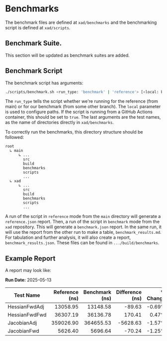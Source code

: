 # Benchmarks

The benchmark files are defined at `xad/benchmarks` and the benchmarking script
is defined at `xad/scripts`.

## Benchmark Suite.

This section will be updated as benchmark suites are added.

## Benchmark Script

The benchmark script has arguments:

```bash
./scripts/benchmark.sh <run_type: 'benchmark' | 'reference'> [<local: bool=false>] <test1> [<test2> ... <testN>]"
```

The `run_type` tells the script whether we're running for the reference (from main)
or for our benchmark (from some other branch). The `local` parameter is used to
configure paths. If the script is running from a GitHub Actions container, this should
be set to `true`. The last arguments are the test names, as the name of directories
directly in `xad/benchmarks`.


To correctly run the benchmarks, this directory structure should be followed:

```
root
  ↳ main
      ↳ ...
        src
        build
        benchmarks
        scripts
        ...
  ↳ xad
      ↳ ...
        src
        build
        benchmarks
        scripts
        ...
```

A run of the script in `reference` mode from the `main` directory will generate a
`reference.json` report.
Then, a run of the script in `benchmark` mode from the `xad` repository. This will generate a
`benchmark.json` report. In the same run, it will use the report from the other run to make a table,
`benchmark_results.md`. For tabulation and further analysis, it will also create a 
report, `benchmark_results.json`. These files can be found in `.../build/benchmarks`.

## Example Report

A report may look like:

**Run Date:** 2025-05-13

| Test Name | Reference (ns) | Benchmark (ns) | Difference (ns) | % Change |
| --------- | --------------:| --------------:| ---------------:| --------:|
| HessianFwdAdj | 13058.95 | 13148.58 | -89.63 | -0.69% |
| HessianFwdFwd | 36307.19 | 36136.78 | 170.41 | 0.47% |
| JacobianAdj | 359026.90 | 364655.53 | -5628.63 | -1.57% |
| JacobianFwd | 5626.40 | 5696.64 | -70.24 | -1.25% |
